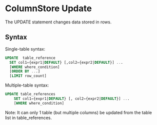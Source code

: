 # ColumnStore Update

The UPDATE statement changes data stored in rows.

## Syntax

Single-table syntax:

```sql
UPDATE  table_reference 
  SET col1={expr1|DEFAULT} [,col2={expr2|DEFAULT}] ...
  [WHERE where_condition]
  [ORDER BY ...]
  [LIMIT row_count]
```

Multiple-table syntax:

```sql
UPDATE table_references
    SET col1={expr1|DEFAULT} [, col2={expr2|DEFAULT}] ...
    [WHERE where_condition]
```

Note: 
It can only 1 table (but multiple columns)  be updated from the  table list in table_references.